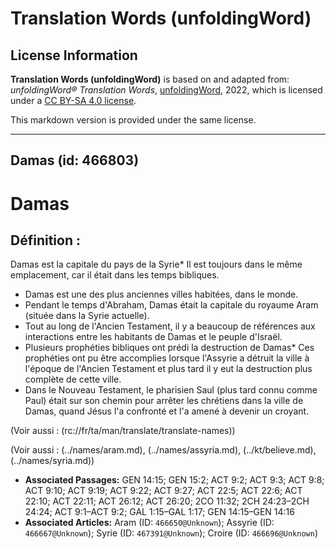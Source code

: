 # Translation Words (unfoldingWord)

## License Information

**Translation Words (unfoldingWord)** is based on and adapted from: _unfoldingWord® Translation Words_, [unfoldingWord](https://unfoldingword.org/utw), 2022, which is licensed under a [CC BY-SA 4.0 license](https://creativecommons.org/licenses/by-sa/4.0/legalcode.en).

This markdown version is provided under the same license.



--------------------------------

## Damas (id: 466803)

Damas
=====

Définition :
------------

Damas est la capitale du pays de la Syrie\* Il est toujours dans le même emplacement, car il était dans les temps bibliques.

* Damas est une des plus anciennes villes habitées, dans le monde.
* Pendant le temps d'Abraham, Damas était la capitale du royaume Aram (située dans la Syrie actuelle).
* Tout au long de l'Ancien Testament, il y a beaucoup de références aux interactions entre les habitants de Damas et le peuple d'Israël.
* Plusieurs prophéties bibliques ont prédi la destruction de Damas\* Ces prophéties ont pu être accomplies lorsque l'Assyrie a détruit la ville à l'époque de l'Ancien Testament et plus tard il y eut la destruction plus complète de cette ville.
* Dans le Nouveau Testament, le pharisien Saul (plus tard connu comme Paul) était sur son chemin pour arrêter les chrétiens dans la ville de Damas, quand Jésus l'a confronté et l'a amené à devenir un croyant.

(Voir aussi : (rc://fr/ta/man/translate/translate\-names))

(Voir aussi : (../names/aram.md), (../names/assyria.md), (../kt/believe.md), (../names/syria.md))

* **Associated Passages:** GEN 14:15; GEN 15:2; ACT 9:2; ACT 9:3; ACT 9:8; ACT 9:10; ACT 9:19; ACT 9:22; ACT 9:27; ACT 22:5; ACT 22:6; ACT 22:10; ACT 22:11; ACT 26:12; ACT 26:20; 2CO 11:32; 2CH 24:23–2CH 24:24; ACT 9:1–ACT 9:2; GAL 1:15–GAL 1:17; GEN 14:15–GEN 14:16
* **Associated Articles:** Aram (ID: `466650@Unknown`); Assyrie (ID: `466667@Unknown`); Syrie (ID: `467391@Unknown`); Croire (ID: `466696@Unknown`)

